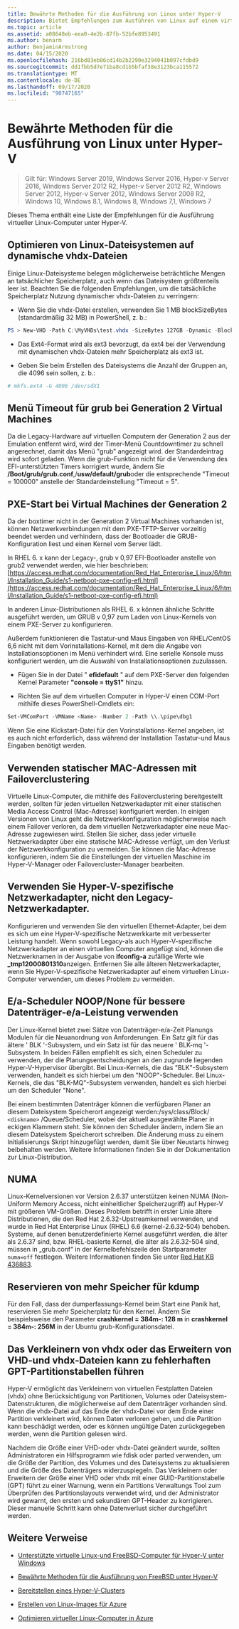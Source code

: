```yaml
---
title: Bewährte Methoden für die Ausführung von Linux unter Hyper-V
description: Bietet Empfehlungen zum Ausführen von Linux auf einem virtuellen Computer
ms.topic: article
ms.assetid: a08648eb-eea0-4e2b-87fb-52bfe8953491
ms.author: benarm
author: BenjaminArmstrong
ms.date: 04/15/2020
ms.openlocfilehash: 216bd83eb06cd14b2b2290e3294041b097cfdbd9
ms.sourcegitcommit: dd1fbb5d7e71ba8cd1b5bfaf38e3123bca115572
ms.translationtype: MT
ms.contentlocale: de-DE
ms.lasthandoff: 09/17/2020
ms.locfileid: "90747165"
---
```

# <a name="best-practices-for-running-linux-on-hyper-v"></a>Bewährte Methoden für die Ausführung von Linux unter Hyper-V

>Gilt für: Windows Server 2019, Windows Server 2016, Hyper-v Server 2016, Windows Server 2012 R2, Hyper-v Server 2012 R2, Windows Server 2012, Hyper-v Server 2012, Windows Server 2008 R2, Windows 10, Windows 8.1, Windows 8, Windows 7,1, Windows 7

Dieses Thema enthält eine Liste der Empfehlungen für die Ausführung virtueller Linux-Computer unter Hyper-V.

## <a name="tuning-linux-file-systems-on-dynamic-vhdx-files"></a>Optimieren von Linux-Dateisystemen auf dynamische vhdx-Dateien

Einige Linux-Dateisysteme belegen möglicherweise beträchtliche Mengen an tatsächlicher Speicherplatz, auch wenn das Dateisystem größtenteils leer ist. Beachten Sie die folgenden Empfehlungen, um die tatsächliche Speicherplatz Nutzung dynamischer vhdx-Dateien zu verringern:

* Wenn Sie die vhdx-Datei erstellen, verwenden Sie 1 MB blockSizeBytes (standardmäßig 32 MB) in PowerShell, z. b.:

```Powershell
PS > New-VHD -Path C:\MyVHDs\test.vhdx -SizeBytes 127GB -Dynamic -BlockSizeBytes 1MB
```

* Das Ext4-Format wird als ext3 bevorzugt, da ext4 bei der Verwendung mit dynamischen vhdx-Dateien mehr Speicherplatz als ext3 ist.

* Geben Sie beim Erstellen des Dateisystems die Anzahl der Gruppen an, die 4096 sein sollen, z. b.:

```bash
# mkfs.ext4 -G 4096 /dev/sdX1

```

## <a name="grub-menu-timeout-on-generation-2-virtual-machines"></a>Menü Timeout für grub bei Generation 2 Virtual Machines

Da die Legacy-Hardware auf virtuellen Computern der Generation 2 aus der Emulation entfernt wird, wird der Timer-Menü Countdowntimer zu schnell angerechnet, damit das Menü "grub" angezeigt wird. der Standardeintrag wird sofort geladen. Wenn die grub-Funktion nicht für die Verwendung des EFI-unterstützten Timers korrigiert wurde, ändern Sie **/Boot/grub/grub.conf**,/**usw/default/grub**oder die entsprechende "Timeout = 100000" anstelle der Standardeinstellung "Timeout = 5".

## <a name="pxe-boot-on-generation-2-virtual-machines"></a>PXE-Start bei Virtual Machines der Generation 2

Da der boxtimer nicht in der Generation 2 Virtual Machines vorhanden ist, können Netzwerkverbindungen mit dem PXE-TFTP-Server vorzeitig beendet werden und verhindern, dass der Bootloader die GRUB-Konfiguration liest und einen Kernel vom Server lädt.

In RHEL 6. x kann der Legacy-, grub v 0,97 EFI-Bootloader anstelle von grub2 verwendet werden, wie hier beschrieben: [https://access.redhat.com/documentation/Red_Hat_Enterprise_Linux/6/html/Installation_Guide/s1-netboot-pxe-config-efi.html](https://access.redhat.com/documentation/Red_Hat_Enterprise_Linux/6/html/Installation_Guide/s1-netboot-pxe-config-efi.html)

In anderen Linux-Distributionen als RHEL 6. x können ähnliche Schritte ausgeführt werden, um GRUB v 0,97 zum Laden von Linux-Kernels von einem PXE-Server zu konfigurieren.

Außerdem funktionieren die Tastatur-und Maus Eingaben von RHEL/CentOS 6,6 nicht mit dem Vorinstallations-Kernel, mit dem die Angabe von Installationsoptionen im Menü verhindert wird. Eine serielle Konsole muss konfiguriert werden, um die Auswahl von Installationsoptionen zuzulassen.

* Fügen Sie in der Datei " **efidefault** " auf dem PXE-Server den folgenden Kernel Parameter **"console = ttyS1"** hinzu.

* Richten Sie auf dem virtuellen Computer in Hyper-V einen COM-Port mithilfe dieses PowerShell-Cmdlets ein:

```Powershell
Set-VMComPort -VMName <Name> -Number 2 -Path \\.\pipe\dbg1

```

Wenn Sie eine Kickstart-Datei für den Vorinstallations-Kernel angeben, ist es auch nicht erforderlich, dass während der Installation Tastatur-und Maus Eingaben benötigt werden.

## <a name="use-static-mac-addresses-with-failover-clustering"></a>Verwenden statischer MAC-Adressen mit Failoverclustering

Virtuelle Linux-Computer, die mithilfe des Failoverclustering bereitgestellt werden, sollten für jeden virtuellen Netzwerkadapter mit einer statischen Media Access Control (Mac-Adresse) konfiguriert werden. In einigen Versionen von Linux geht die Netzwerkkonfiguration möglicherweise nach einem Failover verloren, da dem virtuellen Netzwerkadapter eine neue Mac-Adresse zugewiesen wird. Stellen Sie sicher, dass jeder virtuelle Netzwerkadapter über eine statische MAC-Adresse verfügt, um den Verlust der Netzwerkkonfiguration zu vermeiden. Sie können die Mac-Adresse konfigurieren, indem Sie die Einstellungen der virtuellen Maschine im Hyper-V-Manager oder Failovercluster-Manager bearbeiten.

## <a name="use-hyper-v-specific-network-adapters-not-the-legacy-network-adapter"></a>Verwenden Sie Hyper-V-spezifische Netzwerkadapter, nicht den Legacy-Netzwerkadapter.

Konfigurieren und verwenden Sie den virtuellen Ethernet-Adapter, bei dem es sich um eine Hyper-V-spezifische Netzwerkkarte mit verbesserter Leistung handelt. Wenn sowohl Legacy-als auch Hyper-V-spezifische Netzwerkadapter an einen virtuellen Computer angefügt sind, können die Netzwerknamen in der Ausgabe von **ifconfig-a** zufällige Werte wie **_tmp12000801310**anzeigen. Entfernen Sie alle älteren Netzwerkadapter, wenn Sie Hyper-V-spezifische Netzwerkadapter auf einem virtuellen Linux-Computer verwenden, um dieses Problem zu vermeiden.

## <a name="use-io-scheduler-noopnone-for-better-disk-io-performance"></a>E/a-Scheduler NOOP/None für bessere Datenträger-e/a-Leistung verwenden

Der Linux-Kernel bietet zwei Sätze von Datenträger-e/a-Zeit Planungs Modulen für die Neuanordnung von Anforderungen.  Ein Satz gilt für das ältere ' BLK '-Subsystem, und ein Satz ist für das neuere ' BLK-mq '-Subsystem. In beiden Fällen empfiehlt es sich, einen Scheduler zu verwenden, der die Planungsentscheidungen an den zugrunde liegenden Hyper-V-Hypervisor übergibt. Bei Linux-Kernels, die das "BLK"-Subsystem verwenden, handelt es sich hierbei um den "NOOP"-Scheduler. Bei Linux-Kernels, die das "BLK-MQ"-Subsystem verwenden, handelt es sich hierbei um den Scheduler "None".

Bei einem bestimmten Datenträger können die verfügbaren Planer an diesem Dateisystem Speicherort angezeigt werden:/sys/class/Block/ `<diskname>` /Queue/Scheduler, wobei der aktuell ausgewählte Planer in eckigen Klammern steht. Sie können den Scheduler ändern, indem Sie an diesem Dateisystem Speicherort schreiben. Die Änderung muss zu einem Initialisierungs Skript hinzugefügt werden, damit Sie über Neustarts hinweg beibehalten werden. Weitere Informationen finden Sie in der Dokumentation zur Linux-Distribution.

## <a name="numa"></a>NUMA

Linux-Kernelversionen vor Version 2.6.37 unterstützen keinen NUMA (Non-Uniform Memory Access, nicht einheitlicher Speicherzugriff) auf Hyper-V mit größeren VM-Größen. Dieses Problem betrifft in erster Linie ältere Distributionen, die den Red Hat 2.6.32-Upstreamkernel verwenden, und wurde in Red Hat Enterprise Linux (RHEL) 6.6 (kernel-2.6.32-504) behoben. Systeme, auf denen benutzerdefinierte Kernel ausgeführt werden, die älter als 2.6.37 sind, bzw. RHEL-basierte Kernel, die älter als 2.6.32-504 sind, müssen in „grub.conf“ in der Kernelbefehlszeile den Startparameter `numa=off` festlegen. Weitere Informationen finden Sie unter [Red Hat KB 436883](https://access.redhat.com/solutions/436883).

## <a name="reserve-more-memory-for-kdump"></a>Reservieren von mehr Speicher für kdump

Für den Fall, dass der dumperfassungs-Kernel beim Start eine Panik hat, reservieren Sie mehr Speicherplatz für den Kernel. Ändern Sie beispielsweise den Parameter **crashkernel = 384m-: 128 m** in **crashkernel = 384m-: 256M** in der Ubuntu grub-Konfigurationsdatei.

## <a name="shrinking-vhdx-or-expanding-vhd-and-vhdx-files-can-result-in-erroneous-gpt-partition-tables"></a>Das Verkleinern von vhdx oder das Erweitern von VHD-und vhdx-Dateien kann zu fehlerhaften GPT-Partitionstabellen führen

Hyper-V ermöglicht das Verkleinern von virtuellen Festplatten Dateien (vhdx) ohne Berücksichtigung von Partitionen, Volumes oder Dateisystem-Datenstrukturen, die möglicherweise auf dem Datenträger vorhanden sind. Wenn die vhdx-Datei auf das Ende der vhdx-Datei vor dem Ende einer Partition verkleinert wird, können Daten verloren gehen, und die Partition kann beschädigt werden, oder es können ungültige Daten zurückgegeben werden, wenn die Partition gelesen wird.

Nachdem die Größe einer VHD-oder vhdx-Datei geändert wurde, sollten Administratoren ein Hilfsprogramm wie fdisk oder parted verwenden, um die Größe der Partition, des Volumes und des Dateisystems zu aktualisieren und die Größe des Datenträgers widerzuspiegeln. Das Verkleinern oder Erweitern der Größe einer VHD oder vhdx mit einer GUID-Partitionstabelle (GPT) führt zu einer Warnung, wenn ein Partitions Verwaltungs Tool zum Überprüfen des Partitionslayouts verwendet wird, und der Administrator wird gewarnt, den ersten und sekundären GPT-Header zu korrigieren. Dieser manuelle Schritt kann ohne Datenverlust sicher durchgeführt werden.

## <a name="additional-references"></a>Weitere Verweise

* [Unterstützte virtuelle Linux-und FreeBSD-Computer für Hyper-V unter Windows](Supported-Linux-and-FreeBSD-virtual-machines-for-Hyper-V-on-Windows.md)

* [Bewährte Methoden für die Ausführung von FreeBSD unter Hyper-V](Best-practices-for-running-FreeBSD-on-Hyper-V.md)

* [Bereitstellen eines Hyper-V-Clusters](/previous-versions/windows/it-pro/windows-server-2012-R2-and-2012/jj863389(v=ws.11))

* [Erstellen von Linux-Images für Azure](/azure/virtual-machines/linux/create-upload-generic)

* [Optimieren virtueller Linux-Computer in Azure](/azure/virtual-machines/linux/optimization)